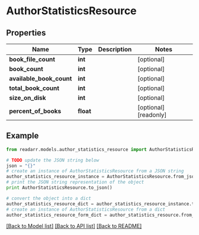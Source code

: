 # AuthorStatisticsResource


## Properties

Name | Type | Description | Notes
------------ | ------------- | ------------- | -------------
**book_file_count** | **int** |  | [optional] 
**book_count** | **int** |  | [optional] 
**available_book_count** | **int** |  | [optional] 
**total_book_count** | **int** |  | [optional] 
**size_on_disk** | **int** |  | [optional] 
**percent_of_books** | **float** |  | [optional] [readonly] 

## Example

```python
from readarr.models.author_statistics_resource import AuthorStatisticsResource

# TODO update the JSON string below
json = "{}"
# create an instance of AuthorStatisticsResource from a JSON string
author_statistics_resource_instance = AuthorStatisticsResource.from_json(json)
# print the JSON string representation of the object
print AuthorStatisticsResource.to_json()

# convert the object into a dict
author_statistics_resource_dict = author_statistics_resource_instance.to_dict()
# create an instance of AuthorStatisticsResource from a dict
author_statistics_resource_form_dict = author_statistics_resource.from_dict(author_statistics_resource_dict)
```
[[Back to Model list]](../README.md#documentation-for-models) [[Back to API list]](../README.md#documentation-for-api-endpoints) [[Back to README]](../README.md)


